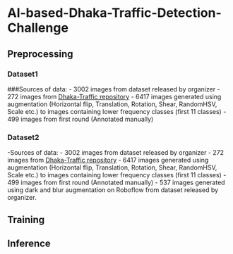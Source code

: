# AI-based-Dhaka-Traffic-Detection-Challenge

## Preprocessing
### Dataset1
###Sources of data:
       - 3002 images from dataset released by organizer
       - 272 images from [Dhaka-Traffic repository](https://github.com/Morshed-Alam/Dhaka-Traffic.git)
       - 6417 images generated using augmentation (Horizontal flip, Translation, Rotation, Shear, RandomHSV, Scale etc.) to images containing lower frequency classes (first 11 classes)
       - 499 images from first round (Annotated manually)
       
   ### Dataset2
   -Sources of data:
       - 3002 images from dataset released by organizer
       - 272 images from [Dhaka-Traffic repository](https://github.com/Morshed-Alam/Dhaka-Traffic.git)
       - 6417 images generated using augmentation (Horizontal flip, Translation, Rotation, Shear, RandomHSV, Scale etc.) to images containing lower frequency classes (first 11            classes)
       - 499 images from first round (Annotated manually)
       - 537 images generated using dark and blur augmentation on Roboflow from dataset released by organizer. 
## Training

## Inference
